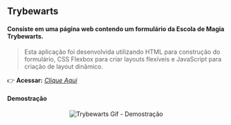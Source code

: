 ## Trybewarts

#### Consiste em uma página web contendo um formulário da Escola de Magia Trybewarts.
> Esta aplicação foi desenvolvida utilizando HTML para construção do formulário, CSS Flexbox para criar layouts flexíveis e JavaScript para criação de layout dinâmico.

:point_right: **Acessar:** _[Clique Aqui](https://guilherme-ac-fernandes.github.io/trybewarts/)_

#### Demostração
<p align="center">
  <img src="https://github.com/guilherme-ac-fernandes/trybe-projetos/blob/main/trybewarts/trybewarts.gif" alt="Trybewarts Gif - Demostração"/>
</p>
